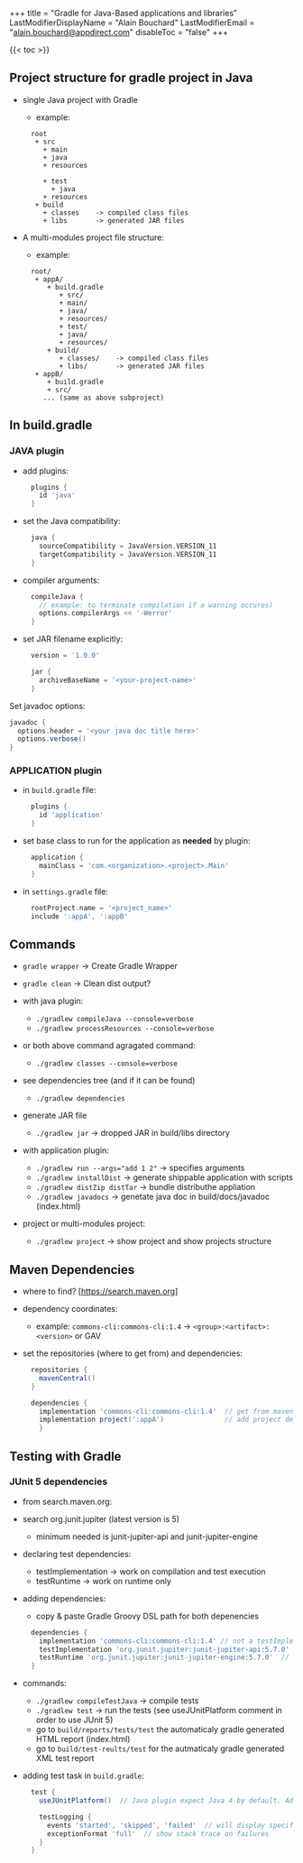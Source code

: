+++
title = "Gradle for Java-Based applications and libraries"
LastModifierDisplayName = "Alain Bouchard"
LastModifierEmail = "alain.bouchard@appdirect.com"
disableToc = "false"
+++

{{< toc >}}

## Project structure for gradle project in Java

- single Java project with Gradle
  - example:

  ```text
    root
     + src
       + main
       + java
       + resources

       + test
         + java
       + resources
     + build
       + classes    -> compiled class files
       + libs       -> generated JAR files
  ```

- A multi-modules project file structure:
  - example:

  ```text
    root/
     + appA/
        + build.gradle
           + src/
           + main/
           + java/
           + resources/
           + test/
           + java/
           + resources/
        + build/
           + classes/    -> compiled class files
           + libs/       -> generated JAR files
     + appB/
        + build.gradle
        + src/
       ... (same as above subproject)
  ```

## In build.gradle

### JAVA plugin

- add plugins:

  ```groovy
    plugins {
      id 'java'
    }
  ```

- set the Java compatibility:

  ```groovy
    java {
      sourceCompatibility = JavaVersion.VERSION_11
      targetCompatibility = JavaVersion.VERSION_11
    }
  ```

- compiler arguments:

  ```groovy
    compileJava {
      // example: to terminate compilation if a warning occures)
      options.compilerArgs << '-Werror'
    }
  ```

- set JAR filename explicitly:

  ```groovy
    version = '1.0.0'

    jar {
      archiveBaseName = '<your-project-name>'
    }
  ```

Set javadoc options:

  ```groovy
  javadoc {
    options.header = '<your java doc title here>'
    options.verbose()
  }
  ```

### APPLICATION plugin

- in `build.gradle` file:

  ```groovy
    plugins {
      id 'application'
    }
  ```

- set base class to run for the application as **needed** by plugin:

  ```groovy
    application {
      mainClass = 'com.<organization>.<project>.Main'
    }
  ```

- in `settings.gradle` file:

  ```groovy
    rootProject.name = '<project_name>'
    include ':appA', ':appB'
  ```

## Commands

- `gradle wrapper`  -> Create Gradle Wrapper
- `gradle clean`    -> Clean dist output?

- with java plugin:
  - `./gradlew compileJava --console=verbose`
  - `./gradlew processResources --console=verbose`
- or both above command agragated command:
  - `./gradlew classes --console=verbose`

- see dependencies tree (and if it can be found)
  - `./gradlew dependencies`

- generate JAR file
  - `./gradlew jar` -> dropped JAR in build/libs directory

- with application plugin:
  - `./gradlew run --args="add 1 2"`  -> specifies arguments
  - `./gradlew installDist`           -> generate shippable application with scripts
  - `./gradlew distZip distTar`       -> bundle distributhe appliation
  - `./gradlew javadocs`              -> genetate java doc in build/docs/javadoc (index.html)

- project or multi-modules project:
  - `./gradlew project`               -> show project and show projects structure

## Maven Dependencies

- where to find? [https://search.maven.org]
- dependency coordinates:
  - example: `commons-cli:commons-cli:1.4` -> `<group>:<artifact>:<version>` or GAV

- set the repositories (where to get from) and dependencies:

  ```groovy
    repositories {
      mavenCentral()
    }

    dependencies {
      implementation 'commons-cli:commons-cli:1.4'  // get from maven repo search results
      implementation project(':appA')               // add project dependencies (other modules from this project)
      }
  ```

## Testing with Gradle

### JUnit 5 dependencies

- from search.maven.org:
- search org.junit.jupiter (latest version is 5)
  - minimum needed is junit-jupiter-api and junit-jupiter-engine
- declaring test dependencies:
  - testImplementation -> work on compilation and test execution
  - testRuntime -> work on runtime only
- adding dependencies:
  - copy & paste Gradle Groovy DSL path for both depenencies

  ```groovy
    dependencies {
      implementation 'commons-cli:commons-cli:1.4' // not a testImplementation!
      testImplementation 'org.junit.jupiter:junit-jupiter-api:5.7.0'  // test dependency
      testRuntime 'org.junit.jupiter:junit-jupiter-engine:5.7.0'  // test dependency on run time only
    }
  ```

- commands:
  - `./gradlew compileTestJava` -> compile tests
  - `./gradlew test`            -> run the tests (see useJUnitPlatform comment in order to use JUnit 5)
  - go to `build/reports/tests/test` the automaticaly gradle generated HTML report (index.html)
  - go to `build/test-reults/test` for the autmaticaly gradle generated XML test report
- adding test task in `build.gradle`:

  ```groovy
    test {
      useJUnitPlatform()  // Java plugin expect Java 4 by default. Add useJUnitPlatform to indicates to use JUnit5 instead

      testLogging {
        events 'started', 'skipped', 'failed'  // will display specified events on run time
        exceptionFormat 'full'  // show stack trace on failures
      }
    }
  ```
